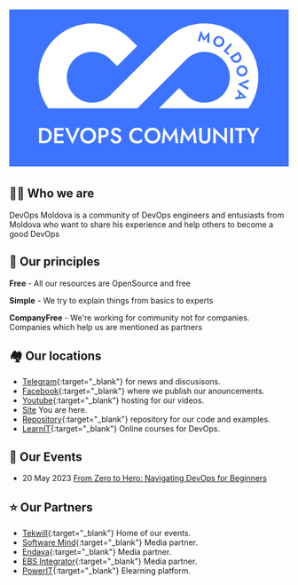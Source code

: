 # ![DevOps Community Moldova](/assets/images/logo_big.png "DevOps Community Moldova")

## 🙋‍♀️ Who we are

DevOps Moldova is a community of DevOps engineers and entusiasts from Moldova who want to share his experience and help others to become a good DevOps

## 🍿 Our principles

**Free** - All our resources are OpenSource and free

**Simple** - We try to explain things from basics to experts

**CompanyFree** - We're working for community not for companies. Companies which help us are mentioned as partners

## 🏘️ Our locations

- [Telegram](https://t.me/+tqp4aRgys_NjMWEy){:target="_blank"} for news and discusisons.
- [Facebook](https://www.facebook.com/groups/devops.md){:target="_blank"} where we publish our anouncements.
- [Youtube](https://www.youtube.com/@DevopsCommunityMoldova){:target="_blank"} hosting for our videos.
- [Site](https://devops-moldova.github.io/) You are here.
- [Repository](https://github.com/DevOps-Moldova){:target="_blank"} repository for our code and examples.
- [LearnIT](https://learnit.md/course/index.php?categoryid=15){:target="_blank"} Online courses for DevOps.

## 📅 Our Events

- 20 May 2023 [From Zero to Hero: Navigating DevOps for Beginners](initiate_in_devops)

## ⭐ Our Partners

- [Tekwill](https://tekwill.md/){:target="_blank"} Home of our events.
- [Software Mind](https://softwaremind.com/){:target="_blank"} Media partner.
- [Endava](https://www.endava.com/){:target="_blank"} Media partner.
- [EBS Integrator](https://ebs-integrator.com/){:target="_blank"} Media partner.
- [PowerIT](https://powerit.dev/){:target="_blank"} Elearning platform.
